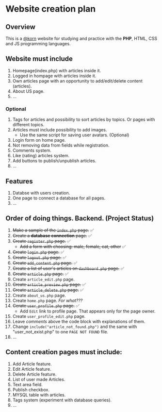 # Website creation plan

## Overview

This is a [@korn](mailto:y.korniievskyi@dev-branch.com) website for studying and practice with the **PHP**, HTML, CSS and JS programming languages. 

## Website must include
1. Homepage(index.php) with articles inside it.
2. Logged in hompage with articles inside it.
3. Own articles page with an opportunity to add/edit/delete content (articles).
4. About US page.
5. ...

### Optional
1. Tags for articles and possibility to sort articles by topics. Or pages with different topics.
2. Articles must include possibility to add images.
    - Use the same script for saving user avatars. (Optional)
3. Login form on home page.
4. Not removing data from fields while registration.
5. Comments system.
6. Like (rating) articles system.
7. Add buttons to publish/unpublish articles.
8. ...

## Features
1. Databse with users creation.
2. One page to connect a database for all pages.
3. ...

## Order of doing things. Backend. (Project Status)
1. ~~Make a sample of the `index.php` page.~~ :white_check_mark:
2. ~~Create a **database connection** page.~~ :white_check_mark:
3. ~~Create `register.php` page.~~ :white_check_mark:
    - ~~Add a form with choosing: male, female, cat, other~~ :white_check_mark:
4. ~~Create `login.php` page.~~ :white_check_mark:
5. ~~Create `logout.php` page.~~ :white_check_mark:
6. ~~Create `add_content.php` page.~~ :white_check_mark:
7. ~~Create a list of user's articles on `dashboard.php` page.~~ :white_check_mark:
8. ~~Create `article.php` page.~~ :white_check_mark:
9. Create `article_edit.php` page.
10. ~~Create `article_preview.php` page.~~ :white_check_mark:
11. ~~Create `article_delete.php` page.~~ :white_check_mark:
12. Create `about_us.php` page.
13. Create `home.php` page. *For what???*
14. ~~Cerate `user_profile.php` page.~~ :white_check_mark:
    - Add `Edit` link to profile page. That appears only for the page owner.
15. Create `user_profile_edit.php` page.
16. Leave *comments* above the code block with explanations of them.
17. Change `include("article_not_found.php")` and the same with "user_not_exist.php" to one `PAGE NOT FOUND` file.
18. ...

## Content creation pages must include:
1. Add Article feature.
2. Edit Article feature.
3. Delete Article feature.
4. List of user made Articles.
5. Text area field.
6. Publish checkbox.
7. MYSQL table with articles.
8. Tags system (experiment with database queries).
9. ...